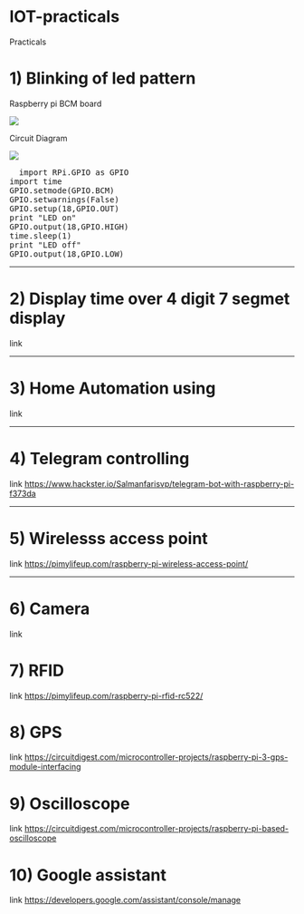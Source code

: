 # IOT-practicals
Practicals 
<h1>1) Blinking of led pattern</h1>
<p>Raspberry pi BCM board</p>
<img src="https://www.raspberrypi-spy.co.uk/wp-content/uploads/2012/06/Raspberry-Pi-GPIO-Header-with-Photo.png" >
<p>Circuit Diagram</p>
<img src="https://cdn.shopify.com/s/files/1/0176/3274/files/LEDs-BB400-1LED_bb_grande.png?6398700510979146820" >
<pre style="white-space:pre;">
  import RPi.GPIO as GPIO
import time
GPIO.setmode(GPIO.BCM)
GPIO.setwarnings(False)
GPIO.setup(18,GPIO.OUT)
print "LED on"
GPIO.output(18,GPIO.HIGH)
time.sleep(1)
print "LED off"
GPIO.output(18,GPIO.LOW)
</pre>

<hr/>
<h1>2) Display time over 4 digit 7 segmet display</h1>
link
<a href=""></a>
<hr/>
<h1>3) Home Automation using </h1>
link
<a href=""></a>
<hr/>
<h1>4) Telegram controlling </h1>
link
<a href="https://www.hackster.io/Salmanfarisvp/telegram-bot-with-raspberry-pi-f373da">https://www.hackster.io/Salmanfarisvp/telegram-bot-with-raspberry-pi-f373da</a>
<hr/>
<h1>5) Wirelesss access point </h1>
link
<a href="https://pimylifeup.com/raspberry-pi-wireless-access-point/">https://pimylifeup.com/raspberry-pi-wireless-access-point/</a>
<hr/>
<h1>6) Camera </h1>
link
<a href=""></a>
<h1>7) RFID </h1>
link
<a href="https://pimylifeup.com/raspberry-pi-rfid-rc522/">https://pimylifeup.com/raspberry-pi-rfid-rc522/</a>
<h1>8) GPS </h1>
link
<a href="https://circuitdigest.com/microcontroller-projects/raspberry-pi-3-gps-module-interfacing">https://circuitdigest.com/microcontroller-projects/raspberry-pi-3-gps-module-interfacing</a>
<h1>9) Oscilloscope </h1>
link
<a href="https://circuitdigest.com/microcontroller-projects/raspberry-pi-based-oscilloscope">https://circuitdigest.com/microcontroller-projects/raspberry-pi-based-oscilloscope</a>
<h1>10) Google assistant </h1>
link
<a href="https://developers.google.com/assistant/console/manage">https://developers.google.com/assistant/console/manage</a>
